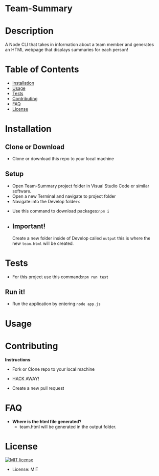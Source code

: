 # Team-Summary

<h1>Description</h1>

A Node CLI that takes in information about a team member and generates an HTML webpage that displays summaries for each person!
<h1>Table of Contents</h1>

<ul>
<li><a href="#installation">Installation</a></li>
<li><a href="#usage">Usage</a></li>
<li><a href="#tests">Tests</a></li>
<li><a href="#contributing">Contributing</a></li>
<li><a href="#faq">FAQ</a></li>
<li><a href="#license">License</a></li>
</ul>

<h1>Installation</h1>

<h2>Clone or Download</h2>
<ul>
<li>Clone or download this repo to your local machine</li>
</ul>
<h2>Setup</h2>
<ul>
<li>Open Team-Summary project folder in Visual Studio Code or similar software.</li>
  <li>Open a new Terminal and navigate to project folder</li>
<li>Navigate into the Develop folder<
</ul>
<ul>
<li>Use this command to download packages:<code>npm i</code>
</li>
</ul>
<ul>
  <li><h2><strong>Important!</strong></h2> Create a new folder inside of Develop called <code>output</code> this is where the new <code>team.html</code> will be created.
</ul>
  
<h1>Tests</h1>
<ul>
<li>For this project use this command:<code>npm run test</code></li>
</ul>

<h2>Run it!</h2>
<ul>
<li>Run the application by entering <code>node app.js</code></li>
</ul>
<h1>Usage</h1>

<h1>Contributing</h1>

<p><strong>Instructions</strong></p>
<ul>
<li>
<p>Fork or Clone repo to your local machine</p>
</li>
<li>
<p>HACK AWAY!</p>
</li>
<li>
<p>Create a new pull request</p>
</li>
</ul>

<h1>FAQ</h1>

<ul>
<li><strong>Where is the html file generated?</strong>
<ul>
<li>team.html will be generated in the output folder.
</ul>
</ul>
<h1>License</h1>

<p><a href="https://lbesson.mit-license.org/"><img src="https://img.shields.io/badge/License-MIT-blue.svg" alt="MIT license"></a></p>

<ul>
<li>License: MIT</li>
</ul>
